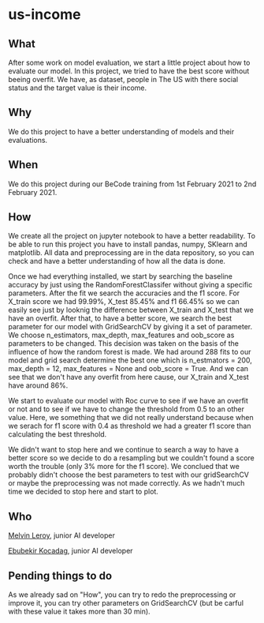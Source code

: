 # us-income

## What

After some work on model evaluation, we start a little project about how to evaluate our model. In this project, we tried to have the best score without beeing overfit. We have, as dataset, people in The US with there social status and the target value is their income.

## Why

We do this project to have a better understanding of models and their evaluations.

## When

We do this project during our BeCode training from 1st February 2021 to 2nd February 2021.

## How

We create all the project on jupyter notebook to have a better readability. To be able to run this project you have to install pandas, numpy, SKlearn and matplotlib. All data and preprocessing are in the data repository, so you can check and have a better understanding of how all the data is done.

Once we had everything installed, we start by searching the baseline accuracy by just using the RandomForestClassifer without giving a specific parameters. After the fit we search the accuracies and the f1 score. For X_train score we had 99.99%, X_test 85.45% and f1 66.45% so we can easily see just by looknig the difference between X_train and X_test that we have an overfit. After that, to have a better score, we search the best parameter for our model with GridSearchCV by giving it a set of parameter. We choose n_estimators, max_depth, max_features and oob_score as parameters to be changed. This decision was taken on the basis of the influence of how the random forest is made. We had around 288 fits to our model and grid search determine the best one which is n_estmators = 200, max_depth = 12, max_features = None and oob_score = True. And we can see that we don't have any overfit from here cause, our X_train and X_test have around 86%.

We start to evaluate our model with Roc curve to see if we have an overfit or not and to see if we have to change the threshold from 0.5 to an other value. Here, we something that we did not really understand because when we serach for f1 score with 0.4 as threshold we had a greater f1 score than calculating the best threshold.

We didn't want to stop here and we continue to search a way to have a better score so we decide to do a resampling but we couldn't found a score worth the trouble (only 3% more for the f1 score). We conclued that we probably didn't choose the best parameters to test with our gridSearchCV or maybe the preprocessing was not made correctly. As we hadn't much time we decided to stop here and start to plot.

## Who

[Melvin Leroy](https://github.com/Melvin-Leroy), junior AI developer

[Ebubekir Kocadag](https://github.com/EbubekirKocadag), junior AI developer

## Pending things to do

As we already sad on "How", you can try to redo the preprocessing or improve it, you can try other parameters on GridSearchCV (but be carful with these value it takes more than 30 min).
